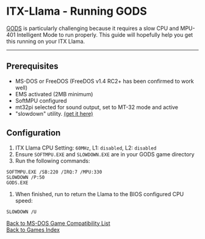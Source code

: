# ITX-Llama - Running GODS

[GODS][wikipedia] is particularly challenging because it requires a slow CPU and MPU-401 Intelligent Mode to run properly. 
This guide will hopefully help you get this running on your ITX Llama. 

---

## Prerequisites

* MS-DOS or FreeDOS (FreeDOS v1.4 RC2+ has been confirmed to work well)
* EMS activated (2MB minimum)
* SoftMPU configured
* mt32pi selected for sound output, set to MT-32 mode and active
* "slowdown" utility. [(get it here)][tool-SLOWDOWN]

## Configuration

1. ITX Llama CPU Setting: `60MHz`, L1: `disabled`, L2: `disabled`
1. Ensure `SOFTMPU.EXE` and `SLOWDOWN.EXE` are in your GODS game directory
1. Run the following commands:
```
SOFTMPU.EXE /SB:220 /IRQ:7 /MPU:330
SLOWDOWN /P:50
GODS.EXE
```
1. When finished, run to return the Llama to the BIOS configured CPU speed:
```
SLOWDOWN /U
```

[Back to MS-DOS Game Compatibility List](game-compatibility.md) <br>
[Back to Games Index](../index.md)

[wikipedia]: https://en.wikipedia.org/wiki/Gods_(video_game)
[tool-SLOWDOWN]: https://docs.retrodreams.ca/itxllama/binaries/DOS-utils/SLOWDOWN.ZIP